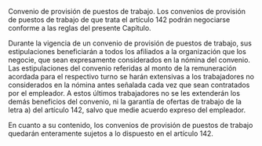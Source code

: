 Convenio de provisión de puestos de trabajo. Los convenios de provisión de puestos de trabajo de que trata el artículo 142 podrán negociarse conforme a las reglas del presente Capítulo.

Durante la vigencia de un convenio de provisión de puestos de trabajo, sus estipulaciones beneficiarán a todos los afiliados a la organización que los negocie, que sean expresamente considerados en la nómina del convenio. Las estipulaciones del convenio referidas al monto de la remuneración acordada para el respectivo turno se harán extensivas a los trabajadores no considerados en la nómina antes señalada cada vez que sean contratados por el empleador. A estos últimos trabajadores no se les extenderán los demás beneficios del convenio, ni la garantía de ofertas de trabajo de la letra a) del artículo 142, salvo que medie acuerdo expreso del empleador.

En cuanto a su contenido, los convenios de provisión de puestos de trabajo quedarán enteramente sujetos a lo dispuesto en el artículo 142.